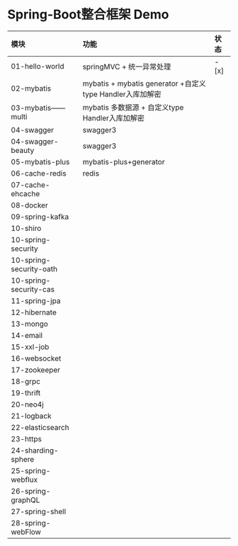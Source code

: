 # Spring-Boot整合框架 Demo

| 模块 | 功能     |状态|
|:--------| :-------------|:-----|
| 01-hello-world | springMVC + 统一异常处理| - [x] |
| 02-mybatis| mybatis + mybatis generator +自定义type Handler入库加解密 ||
| 03-mybatis——multi| mybatis 多数据源 + 自定义type Handler入库加解密 ||
| 04-swagger| swagger3 ||
| 04-swagger-beauty| swagger3 ||
| 05-mybatis-plus| mybatis-plus+generator ||
| 06-cache-redis| redis ||
| 07-cache-ehcache |||
| 08-docker |||
| 09-spring-kafka|||
| 10-shiro|||
| 10-spring-security|||
| 10-spring-security-oath|||
| 10-spring-security-cas|||
| 11-spring-jpa|||
| 12-hibernate|||
| 13-mongo|||
| 14-email|||
| 15-xxl-job|||
| 16-websocket|||
| 17-zookeeper|||
| 18-grpc|||
| 19-thrift|||
| 20-neo4j|||
| 21-logback|||
| 22-elasticsearch|||
| 23-https|||
| 24-sharding-sphere|||
| 25-spring-webflux|||
| 26-spring-graphQL|||
| 27-spring-shell|||
| 28-spring-webFlow|||






